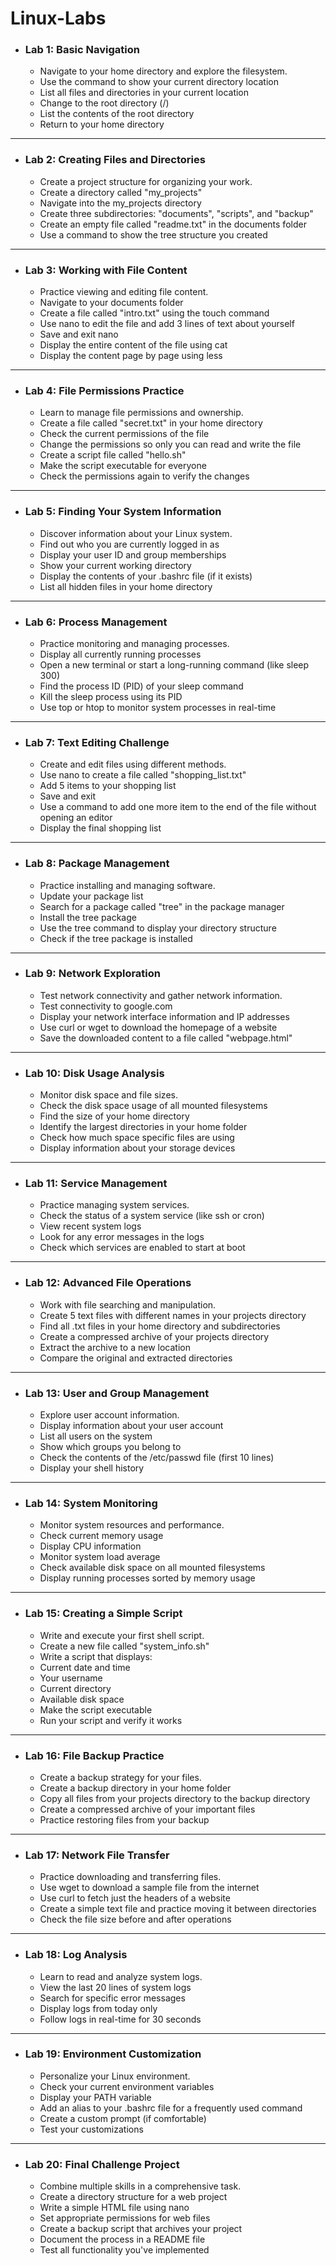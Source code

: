 # Linux-Labs

-  ### Lab 1: Basic Navigation
    *  Navigate to your home directory and explore the filesystem.
    *  Use the command to show your current directory location
    *  List all files and directories in your current location
    *  Change to the root directory (/)
    *  List the contents of the root directory
    *  Return to your home directory

---

- ### Lab 2: Creating Files and Directories
    *  Create a project structure for organizing your work.
    *  Create a directory called "my_projects"
    *  Navigate into the my_projects directory
    *  Create three subdirectories: "documents", "scripts", and "backup"
    *  Create an empty file called "readme.txt" in the documents folder
    *  Use a command to show the tree structure you created

---

- ### Lab 3: Working with File Content
    *  Practice viewing and editing file content.
    *  Navigate to your documents folder
    *  Create a file called "intro.txt" using the touch command
    *  Use nano to edit the file and add 3 lines of text about yourself
    *  Save and exit nano
    *  Display the entire content of the file using cat
    *  Display the content page by page using less

---

- ### Lab 4: File Permissions Practice
    *  Learn to manage file permissions and ownership.
    *  Create a file called "secret.txt" in your home directory
    *  Check the current permissions of the file
    *  Change the permissions so only you can read and write the file
    *  Create a script file called "hello.sh"
    *  Make the script executable for everyone
    *  Check the permissions again to verify the changes

---

- ### Lab 5: Finding Your System Information
    *  Discover information about your Linux system.
    *  Find out who you are currently logged in as
    *  Display your user ID and group memberships
    *  Show your current working directory
    *  Display the contents of your .bashrc file (if it exists)
    *  List all hidden files in your home directory

---

- ### Lab 6: Process Management
    *  Practice monitoring and managing processes.
    *  Display all currently running processes
    *  Open a new terminal or start a long-running command (like sleep 300)
    *  Find the process ID (PID) of your sleep command
    *  Kill the sleep process using its PID
    *  Use top or htop to monitor system processes in real-time

---

- ### Lab 7: Text Editing Challenge
    *  Create and edit files using different methods.
    *  Use nano to create a file called "shopping_list.txt"
    *  Add 5 items to your shopping list
    *  Save and exit
    *  Use a command to add one more item to the end of the file without opening
an editor
    *  Display the final shopping list

---

- ### Lab 8: Package Management
    *  Practice installing and managing software.
    *  Update your package list
    *  Search for a package called "tree" in the package manager
    *  Install the tree package
    *  Use the tree command to display your directory structure
    *  Check if the tree package is installed

---

- ### Lab 9: Network Exploration
    *  Test network connectivity and gather network information.
    *  Test connectivity to google.com
    *  Display your network interface information and IP addresses
    *  Use curl or wget to download the homepage of a website
    *  Save the downloaded content to a file called "webpage.html"

---

- ### Lab 10: Disk Usage Analysis
    *  Monitor disk space and file sizes.
    *  Check the disk space usage of all mounted filesystems
    *  Find the size of your home directory
    *  Identify the largest directories in your home folder
    *  Check how much space specific files are using
    *  Display information about your storage devices

---

- ### Lab 11: Service Management
    *  Practice managing system services.
    *  Check the status of a system service (like ssh or cron)
    *  View recent system logs
    *  Look for any error messages in the logs
    *  Check which services are enabled to start at boot

---

- ### Lab 12: Advanced File Operations
    *  Work with file searching and manipulation.
    *  Create 5 text files with different names in your projects directory
    *  Find all .txt files in your home directory and subdirectories
    *  Create a compressed archive of your projects directory
    *  Extract the archive to a new location
    *  Compare the original and extracted directories

---

- ### Lab 13: User and Group Management
    *  Explore user account information.
    *  Display information about your user account
    *  List all users on the system
    *  Show which groups you belong to
    *  Check the contents of the /etc/passwd file (first 10 lines)
    *  Display your shell history

---

- ### Lab 14: System Monitoring
    *  Monitor system resources and performance.
    *  Check current memory usage
    *  Display CPU information
    *  Monitor system load average
    *  Check available disk space on all mounted filesystems
    *  Display running processes sorted by memory usage

---

- ### Lab 15: Creating a Simple Script
    *  Write and execute your first shell script.
    *  Create a new file called "system_info.sh"
    *  Write a script that displays:
    *  Current date and time
    *  Your username
    *  Current directory
    *  Available disk space
    *  Make the script executable
    *  Run your script and verify it works

---

- ### Lab 16: File Backup Practice
    *  Create a backup strategy for your files.
    *  Create a backup directory in your home folder
    *  Copy all files from your projects directory to the backup directory
    *  Create a compressed archive of your important files
    *  Practice restoring files from your backup

---

- ### Lab 17: Network File Transfer
    *  Practice downloading and transferring files.
    *  Use wget to download a sample file from the internet
    *  Use curl to fetch just the headers of a website
    *  Create a simple text file and practice moving it between directories
    *  Check the file size before and after operations

---

- ### Lab 18: Log Analysis
    *  Learn to read and analyze system logs.
    *  View the last 20 lines of system logs
    *  Search for specific error messages
    *  Display logs from today only
    *  Follow logs in real-time for 30 seconds

---

- ### Lab 19: Environment Customization
    *  Personalize your Linux environment.
    *  Check your current environment variables
    *  Display your PATH variable
    *  Add an alias to your .bashrc file for a frequently used command
    *  Create a custom prompt (if comfortable)
    *  Test your customizations

---

- ### Lab 20: Final Challenge Project
    *  Combine multiple skills in a comprehensive task.
    *  Create a directory structure for a web project
    *  Write a simple HTML file using nano
    *  Set appropriate permissions for web files
    *  Create a backup script that archives your project
    *  Document the process in a README file
    *  Test all functionality you've implemented
